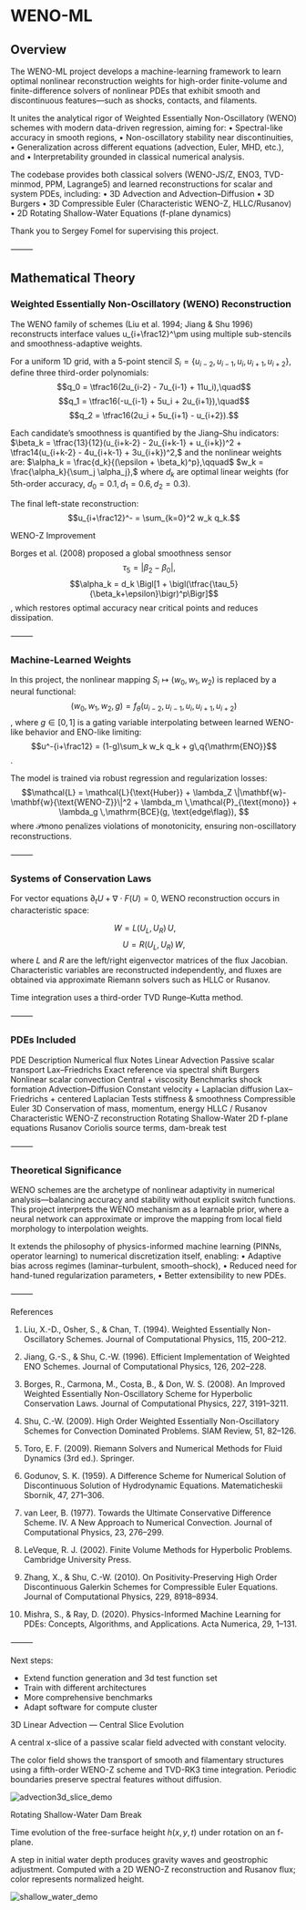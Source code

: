 # WENO-ML

## Overview

The WENO-ML project develops a machine-learning framework to learn optimal nonlinear reconstruction weights for high-order finite-volume and finite-difference solvers of nonlinear PDEs that exhibit smooth and discontinuous features—such as shocks, contacts, and filaments.

It unites the analytical rigor of Weighted Essentially Non-Oscillatory (WENO) schemes with modern data-driven regression, aiming for:
	•	Spectral-like accuracy in smooth regions,
	•	Non-oscillatory stability near discontinuities,
	•	Generalization across different equations (advection, Euler, MHD, etc.), and
	•	Interpretability grounded in classical numerical analysis.

The codebase provides both classical solvers (WENO-JS/Z, ENO3, TVD-minmod, PPM, Lagrange5) and learned reconstructions for scalar and system PDEs, including:
	•	3D Advection and Advection–Diffusion
	•	3D Burgers
	•	3D Compressible Euler (Characteristic WENO-Z, HLLC/Rusanov)
	•	2D Rotating Shallow-Water Equations (f-plane dynamics)

Thank you to Sergey Fomel for supervising this project.

⸻

## Mathematical Theory

### Weighted Essentially Non-Oscillatory (WENO) Reconstruction

The WENO family of schemes (Liu et al. 1994; Jiang & Shu 1996) reconstructs interface values u_{i+\frac12}^\pm using multiple sub-stencils and smoothness-adaptive weights.

For a uniform 1D grid, with a 5-point stencil $S_i = \{u_{i-2}, u_{i-1}, u_i, u_{i+1}, u_{i+2}\}$, define three third-order polynomials:
$$q_0 = \tfrac16(2u_{i-2} - 7u_{i-1} + 11u_i),\quad$$
$$q_1 = \tfrac16(-u_{i-1} + 5u_i + 2u_{i+1}),\quad$$
$$q_2 = \tfrac16(2u_i + 5u_{i+1} - u_{i+2}).$$

Each candidate’s smoothness is quantified by the Jiang–Shu indicators:
$\beta_k = \tfrac{13}{12}(u_{i+k-2} - 2u_{i+k-1} + u_{i+k})^2 + \tfrac14(u_{i+k-2} - 4u_{i+k-1} + 3u_{i+k})^2,$
and the nonlinear weights are:
$\alpha_k = \frac{d_k}{(\epsilon + \beta_k)^p},\qquad$
$w_k = \frac{\alpha_k}{\sum_j \alpha_j},$
where $d_k$ are optimal linear weights (for 5th-order accuracy, $d_0=0.1,\,d_1=0.6,\,d_2=0.3$).

The final left-state reconstruction:
$$u_{i+\frac12}^- = \sum_{k=0}^2 w_k q_k.$$

WENO-Z Improvement

Borges et al. (2008) proposed a global smoothness sensor
$$\tau_5 = |\beta_2 - \beta_0|,\quad$$
$$\alpha_k = d_k \Bigl[1 + \bigl(\tfrac{\tau_5}{\beta_k+\epsilon}\bigr)^p\Bigr]$$,
which restores optimal accuracy near critical points and reduces dissipation.

⸻

### Machine-Learned Weights

In this project, the nonlinear mapping $S_i \mapsto (w_0,w_1,w_2)$ is replaced by a neural functional:
$$(w_0, w_1, w_2, g) = f_\theta(u_{i-2}, u_{i-1}, u_i, u_{i+1}, u_{i+2})$$,
where $g \in [0,1]$ is a gating variable interpolating between learned WENO-like behavior and ENO-like limiting:
$$u^-{i+\frac12} = (1-g)\sum_k w_k q_k + g\,q{\mathrm{ENO}}$$.

The model is trained via robust regression and regularization losses:
$$\mathcal{L} =
\mathcal{L}{\text{Huber}} +
\lambda_Z \|\mathbf{w}-\mathbf{w}{\text{WENO-Z}}\|^2 +
\lambda_m \,\mathcal{P}_{\text{mono}} +
\lambda_g \,\mathrm{BCE}(g, \text{edge\flag}),
$$
where $\mathcal{P}{\text{mono}}$ penalizes violations of monotonicity, ensuring non-oscillatory reconstructions.

⸻

### Systems of Conservation Laws

For vector equations $\partial_t U + \nabla\cdot F(U) = 0,$
WENO reconstruction occurs in characteristic space:

$$W = L(U_L,U_R)\,U,\qquad$$
$$U = R(U_L,U_R)\,W,$$
where $L$ and $R$ are the left/right eigenvector matrices of the flux Jacobian.
Characteristic variables are reconstructed independently, and fluxes are obtained via approximate Riemann solvers such as HLLC or Rusanov.

Time integration uses a third-order TVD Runge–Kutta method.

⸻

### PDEs Included

PDE	Description	Numerical flux	Notes
Linear Advection	Passive scalar transport	Lax–Friedrichs	Exact reference via spectral shift
Burgers	Nonlinear scalar convection	Central + viscosity	Benchmarks shock formation
Advection–Diffusion	Constant velocity + Laplacian diffusion	Lax–Friedrichs + centered Laplacian	Tests stiffness & smoothness
Compressible Euler 3D	Conservation of mass, momentum, energy	HLLC / Rusanov	Characteristic WENO-Z reconstruction
Rotating Shallow-Water 2D	f-plane equations	Rusanov	Coriolis source terms, dam-break test


⸻

### Theoretical Significance

WENO schemes are the archetype of nonlinear adaptivity in numerical analysis—balancing accuracy and stability without explicit switch functions.
This project interprets the WENO mechanism as a learnable prior, where a neural network can approximate or improve the mapping from local field morphology to interpolation weights.

It extends the philosophy of physics-informed machine learning (PINNs, operator learning) to numerical discretization itself, enabling:
	•	Adaptive bias across regimes (laminar–turbulent, smooth–shock),
	•	Reduced need for hand-tuned regularization parameters,
	•	Better extensibility to new PDEs.

⸻

References

1.	Liu, X.-D., Osher, S., & Chan, T. (1994). Weighted Essentially Non-Oscillatory Schemes. Journal of Computational Physics, 115, 200–212.
	
2.	Jiang, G.-S., & Shu, C.-W. (1996). Efficient Implementation of Weighted ENO Schemes. Journal of Computational Physics, 126, 202–228.
	
3.	Borges, R., Carmona, M., Costa, B., & Don, W. S. (2008). An Improved Weighted Essentially Non-Oscillatory Scheme for Hyperbolic Conservation Laws. Journal of Computational Physics, 227, 3191–3211.
	
4.	Shu, C.-W. (2009). High Order Weighted Essentially Non-Oscillatory Schemes for Convection Dominated Problems. SIAM Review, 51, 82–126.
	
5.	Toro, E. F. (2009). Riemann Solvers and Numerical Methods for Fluid Dynamics (3rd ed.). Springer.
	
6.	Godunov, S. K. (1959). A Difference Scheme for Numerical Solution of Discontinuous Solution of Hydrodynamic Equations. Matematicheskii Sbornik, 47, 271–306.
	
7.	van Leer, B. (1977). Towards the Ultimate Conservative Difference Scheme. IV. A New Approach to Numerical Convection. Journal of Computational Physics, 23, 276–299.
	
8.	LeVeque, R. J. (2002). Finite Volume Methods for Hyperbolic Problems. Cambridge University Press.
	
9.	Zhang, X., & Shu, C.-W. (2010). On Positivity-Preserving High Order Discontinuous Galerkin Schemes for Compressible Euler Equations. Journal of Computational Physics, 229, 8918–8934.
	
10.	Mishra, S., & Ray, D. (2020). Physics-Informed Machine Learning for PDEs: Concepts, Algorithms, and Applications. Acta Numerica, 29, 1–131.

⸻

Next steps:
- Extend function generation and 3d test function set
- Train with different architectures
- More comprehensive benchmarks
- Adapt software for compute cluster


3D Linear Advection — Central Slice Evolution

A central x-slice of a passive scalar field advected with constant velocity.

The color field shows the transport of smooth and filamentary structures using a fifth-order WENO-Z scheme and TVD-RK3 time integration. Periodic boundaries preserve spectral features without diffusion.

![advection3d_slice_demo](https://github.com/user-attachments/assets/2bff4f2b-df6d-44eb-99ce-231f56dab208)


Rotating Shallow-Water Dam Break

Time evolution of the free-surface height $h(x,y,t)$ under rotation on an f-plane.

A step in initial water depth produces gravity waves and geostrophic adjustment. Computed with a 2D WENO-Z reconstruction and Rusanov flux; color represents normalized height.

![shallow_water_demo](https://github.com/user-attachments/assets/b49188e9-4cc7-46f8-a00b-6df8bf696d7b)

